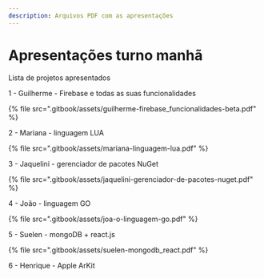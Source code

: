 ```yaml
---
description: Arquivos PDF com as apresentações
---
```


# Apresentações turno manhã

Lista de projetos apresentados

  
1 - Guilherme - Firebase e todas as suas funcionalidades

{% file src=".gitbook/assets/guilherme-firebase\_funcionalidades-beta.pdf" %}

2 - Mariana - linguagem LUA

{% file src=".gitbook/assets/mariana-linguagem-lua.pdf" %}

3 - Jaquelini - gerenciador de pacotes NuGet

{% file src=".gitbook/assets/jaquelini-gerenciador-de-pacotes-nuget.pdf" %}

4 - João - linguagem GO

{% file src=".gitbook/assets/joa-o-linguagem-go.pdf" %}

5 - Suelen - mongoDB + react.js

{% file src=".gitbook/assets/suelen-mongodb\_react.pdf" %}

6 - Henrique - Apple ArKit



  


